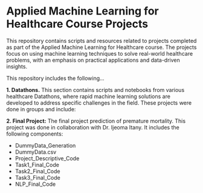 # **Applied Machine Learning for Healthcare Course Projects** 

This repository contains scripts and resources related to projects completed as part of the Applied Machine Learning for Healthcare course. The projects focus on using machine learning techniques to solve real-world healthcare problems, with an emphasis on practical applications and data-driven insights.

This repository includes the following... 

**1. Datathons.** This section contains scripts and notebooks from various healthcare Datathons, where rapid machine learning solutions are developed to address specific challenges in the field. These projects were done in groups and include: 

**2. Final Project:** The final project prediction of premature mortality. This project was done in collaboration with Dr. Ijeoma Itany. It includes the following components:
- DummyData_Generation
- DummyData.csv
- Project_Descriptive_Code
- Task1_Final_Code
- Task2_Final_Code
- Task3_Final_Code
- NLP_Final_Code



